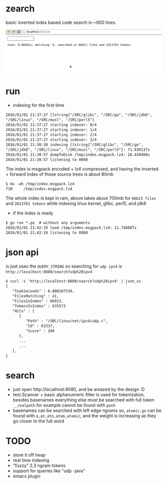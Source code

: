 # zearch

basic inverted index based code search in ~600 lines.

![screenshot](https://raw.githubusercontent.com/jackdoe/zearch/master/screenshot.gif)

# run

* indexing for the first time

```
2016/01/01 21:37:27 []string{"/SRC/glibc", "/SRC/go", "/SRC/jdk8", "/SRC/linux", "/SRC/musl", "/SRC/perl5"}
2016/01/01 21:37:27 starting indexer: 0/4
2016/01/01 21:37:27 starting indexer: 1/4
2016/01/01 21:37:27 starting indexer: 2/4
2016/01/01 21:37:27 starting indexer: 3/4
2016/01/01 21:38:38 indexing []string{"/SRC/glibc", "/SRC/go", "/SRC/jdk8", "/SRC/linux", "/SRC/musl", "/SRC/perl5"}: 71.630137s
2016/01/01 21:38:57 dumpToDisk /tmp/index.msgpack.lz4: 18.430408s
2016/01/01 21:38:57 listening to 8080
```

The index is msgpack encoded + lz4 compressed, and having the inverted + forward index of those source trees is about 80mb

```
$ du -ah /tmp/index.msgpack.lz4
71M     /tmp/index.msgpack.lz4
```

The whole index is kept in ram, above takes about 700mb for `66023 files` and `2013763 tokens` while indexing linux kernel, glibc, perl5, and jdk8

* if the index is ready

```
$ go run *.go  # without any arguments
2016/01/01 21:42:19 load /tmp/index.msgpack.lz4: 11.748887s
2016/01/01 21:42:19 listening to 8080
```

# json api

is just uses the `QUERY_STRING` so searching for `udp ipv4` is `http://localhost:8080/search?udp%20ipv4`

```
$ curl -s 'http://localhost:8080/search?udp%20ipv4' | json_xs
{
   "TookSeconds" : 0.000107539,
   "FilesMatching" : 41,
   "FilesInIndex" : 66023,
   "TokensInIndex" : 635573
   "Hits" : [
      {
         "Path" : "/SRC/linux/net/ipv4/udp.c",
         "Id" : 63337,
         "Score" : 204
      },
      ...
      ...
   ],
}
```

# search

* just open http://localhost:8080, and be amazed by the design :D
* text.Scanner + basic alphanumeric filter is used for tokenization, besides basenames everything else must be searched with full token `__realpath` for example cannot be found with `path`
* basenames can be searched with left edge ngrams so, `atomic.go` can be found with `a,at,ato,atom,atomic`, and the weight is increasing as they go closer to the full word


# TODO

* store it off heap
* real time indexing
* "fuzzy" 2,3 ngram tokens
* support for queries like "udp -java"
* emacs plugin

